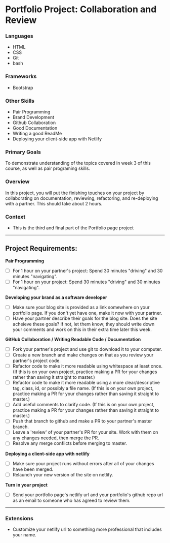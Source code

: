 # Portfolio Project: Collaboration and Review

### Languages
- HTML
- CSS
- Git
- bash

### Frameworks
- Bootstrap

### Other Skills
- Pair Programming
- Brand Development
- Github Collaboration
- Good Documentation
- Writing a good ReadMe
- Deploying your client-side app with Netlify

### Primary Goals
To demonstrate understanding of the topics covered in week 3 of this course, as well as pair programing skills.

### Overview
In this project, you will put the finishing touches on your project by collaborating on documentation, reviewing, refactoring, and re-deploying with a partner. This should take about 2 hours.

### Context
- This is the third and final part of the Portfolio page project

-----
## Project Requirements:

**Pair Programming**
- [ ] For 1 hour on your partner's project: Spend 30 minutes "driving" and 30 minutes "navigating".
- [ ] For 1 hour on your project: Spend 30 minutes "driving" and 30 minutes "navigating".

**Developing your brand as a software developer**
- [ ] Make sure your blog site is provided as a link somewhere on your portfolio page. If you don't yet have one, make it now with your partner.
- [ ] Have your partner describe their goals for the blog site.  Does the site acheieve these goals? If not, let them know; they should write down your comments and work on this in their extra time later this week.

**GitHub Collaboration / Writing Readable Code / Documentation**  
- [ ] Fork your partner's project and use git to download it to your computer.
- [ ] Create a new branch and make changes on that as you review your partner's project code.
- [ ] Refactor code to make it more readable using whitespace at least once.  (If this is on your own project, practice making a PR for your changes rather than saving it straight to master.)
- [ ] Refactor code to make it more readable using a more clear/descriptive tag, class, id, or possibly a file name.  (If this is on your own project, practice making a PR for your changes rather than saving it straight to master.)
- [ ] Add useful comments to clarify code. (If this is on your own project, practice making a PR for your changes rather than saving it straight to master.)
- [ ] Push that branch to github and make a PR to your partner's master branch.
- [ ] Leave a 'review' of your partner's PR for your site. Work with them on any changes needed, then merge the PR.
- [ ] Resolve any merge conflicts before merging to master.

**Deploying a client-side app with netlify**
- [ ] Make sure your project runs without errors after all of your changes have been merged.
- [ ] Relaunch your new version of the site on netlify.

**Turn in your project**
- [ ] Send your portfolio page's netlify url and your portfolio's github repo url as an email to someone who has agreed to review them.

-----

### Extensions
- Customize your netlify url to something more professional that includes your name.

